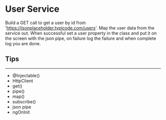 # User Service
Build a GET call to get a user by id from 'https://jsonplaceholder.typicode.com/users'. Map the user data from the service out. When successful set a user property in the class and put it on the screen with the json pipe, on failure log the failure and when complete log you are done.

## Tips
---
- @Injectable()
- HttpClient
- get()
- pipe()
- map()
- subscribe()
- json pipe
- ngOnInit
